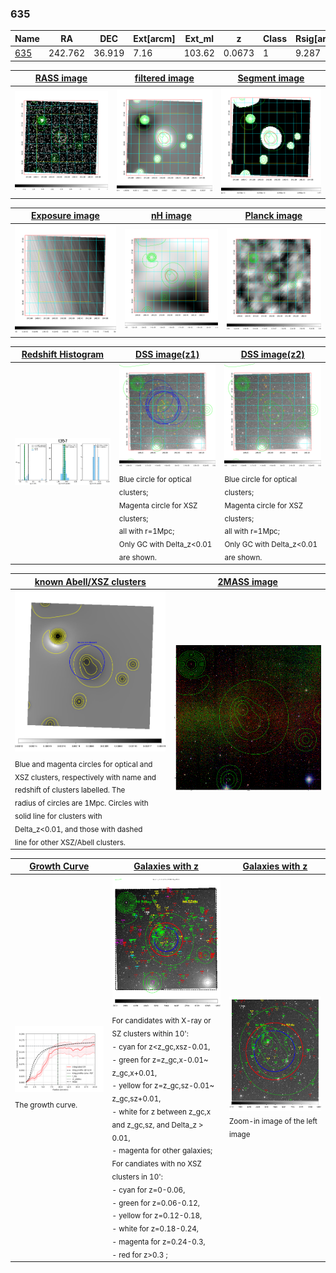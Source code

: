 <div STYLE="page-break-after: always;"></div>

### 635

|Name          |RA          |DEC      | Ext[arcm] | Ext_ml | z    | Class| Rsig[arcmin] | CRsig[c/s] | CR500[c/s] | R500[Mpc] |L500[erg/s]|F500[erg/s/cm^2]| M500[Msun]|Tx[keV]|beta|GC(XSZ,Delta_z<0.01)| GC(OPT,Delta_z<0.01)|GC|alias|
|--------------|------------|------------|---|---|-----------|--------|------|------|----|----|----|----|----|----|----|----|----|----|---|
|[635](script/635.md)     | 242.762       | 36.919       | 7.16    | 103.62   | 0.0673 | 1   | 9.287 |0.150 |0.150 |0.717 |3.167e+43 |2.885e-12 |1.117e+14 |2.341 |1.526 |-, |Wen, |-, |t357|

|[RASS image](../image/635/635_img.pdf)|[filtered image](../image/635/635_fil.pdf)|[Segment image](../image/635/635_seg.pdf)|
|-------------------|--------------------|-------------------|
| <img src="../image/635/635_img.png" width="300">  | <img src="../image/635/635_fil.png" width="300">   | <img src="../image/635/635_seg.png" width="300">  |

|[Exposure image](../image/635/635_mex.pdf)| [nH image](../image/635/635_nh.pdf)| [Planck image](../image/635/635_p.pdf)|
|-------------------|--------------------|-------------------|
|<img src="../image/635/635_mex.png" width="300">   | <img src="../image/635/635_nh.png" width="300">    | <img src="../image/635/635_p.png" width="300"> |

|[Redshift Histogram](../image/635/635_zg.pdf) | [DSS image(z1)](../image/635/635_dss_z1.pdf)      |  [DSS image(z2)](../image/635/635_dss_z2.pdf)    |
|-------------------|--------------------|-------------------|
|<img src="../image/635/635_zg.png" width="300"> |<img src="../image/635/635_dss_z1.png" width="300"> <sub><br>Blue circle for optical clusters; <br>Magenta circle for XSZ clusters; <br>all with r=1Mpc; <br>Only GC with Delta_z<0.01 are shown. </sub>| <img src="../image/635/635_dss_z2.png" width="300"><sub><br>Blue circle for optical clusters; <br>Magenta circle for XSZ clusters; <br>all with r=1Mpc; <br>Only GC with Delta_z<0.01 are shown. </sub> |

|[known Abell/XSZ clusters](../image/635/635_m.pdf) | [2MASS image](../image/635/635_2mass.pdf)      |
|-------------------|-------------------|
|<img src=../image/635/635_m.png width="300"> <sub><br>Blue and magenta circles for optical and <br>XSZ clusters, respectively with name and <br>redshift of clusters labelled. The <br>radius of circles are 1Mpc. Circles with <br>solid line for clusters with <br>Delta_z<0.01, and those with dashed <br>line for other XSZ/Abell clusters.        </sub>|<img src="../image/635/635_2mass.png" width="300">  |

|[Growth Curve](../image/635/635_gca_all.png) |[Galaxies with z](../image/635/635_opt_ned.pdf) |[Galaxies with z](../image/635/635_opt_ned_zoom.pdf) |
|-------------------|-------------------|-------------------|
| <img src="../image/635/635_gca_all.png" width="300"> <sub><br>The growth curve.</sub>| <img src=../image/635/635_opt_ned.png width="300"> <br><sub> For candidates with X-ray or SZ clusters within 10': <br> - cyan for z<z_gc,xsz-0.01, <br> - green for z=z_gc,x-0.01~ z_gc,x+0.01, <br> - yellow for z=z_gc,sz-0.01~ z_gc,sz+0.01, <br> - white for z between z_gc,x and z_gc,sz, and Delta_z > 0.01, <br> - magenta for other galaxies; <br>For candiates with no XSZ clusters in 10': <br> - cyan for z=0-0.06, <br> - green for z=0.06-0.12, <br> - yellow for z=0.12-0.18, <br> - white for z=0.18-0.24, <br> - magenta for z=0.24-0.3, <br> - red for z>0.3 ;  </sub>|<img src=../image/635/635_opt_ned_zoom.png width="300">  <br><sub> Zoom-in image of the left image</sub>|




